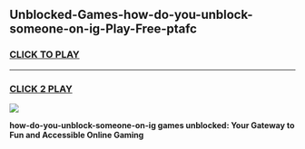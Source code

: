 
## Unblocked-Games-how-do-you-unblock-someone-on-ig-Play-Free-ptafc
<h3>
<a href="https://premium76.site?title=how-do-you-unblock-someone-on-ig&ref=10A">CLICK TO PLAY</a></h3>
<hr>

<h3>
<a href="https://premium76.site?title=how-do-you-unblock-someone-on-ig&ref=10A">CLICK 2 PLAY</a>
  
</h3>

<a href="https://premium76.site?title=how-do-you-unblock-someone-on-ig&ref=10A"><img src="https://clearcache.store/games.png"></a>


**how-do-you-unblock-someone-on-ig games unblocked: Your Gateway to Fun and Accessible Online Gaming**

